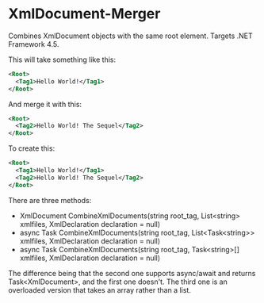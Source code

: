 # XmlDocument-Merger
Combines XmlDocument objects with the same root element. Targets .NET Framework 4.5.

This will take something like this:

```xml
<Root>
  <Tag1>Hello World!</Tag1>
</Root>
```

And merge it with this:

```xml
<Root>
  <Tag2>Hello World! The Sequel</Tag2>
</Root>
```

To create this:

```xml
<Root>
  <Tag1>Hello World!</Tag1>
  <Tag2>Hello World! The Sequel</Tag2>
</Root>
```

There are three methods:
- XmlDocument CombineXmlDocuments(string root_tag, List\<string\> xmlfiles, XmlDeclaration declaration = null)
- async Task<XmlDocument> CombineXmlDocuments(string root_tag, List\<Task\<string\>\> xmlfiles, XmlDeclaration declaration = null)
- async Task<XmlDocument> CombineXmlDocuments(string root_tag, Task\<string\>[] xmlfiles, XmlDeclaration declaration = null)

The difference being that the second one supports async/await and returns Task\<XmlDocument\>, and the first one doesn't. The third one is an overloaded version that takes an array rather than a list.
